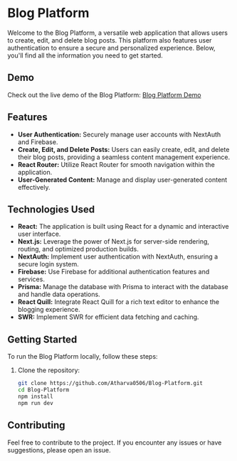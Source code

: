 # Blog Platform

Welcome to the Blog Platform, a versatile web application that allows users to create, edit, and delete blog posts. This platform also features user authentication to ensure a secure and personalized experience. Below, you'll find all the information you need to get started.

## Demo

Check out the live demo of the Blog Platform: [Blog Platform Demo](https://blog-web-five-virid.vercel.app/)

## Features

- **User Authentication:** Securely manage user accounts with NextAuth and Firebase.
- **Create, Edit, and Delete Posts:** Users can easily create, edit, and delete their blog posts, providing a seamless content management experience.
- **React Router:** Utilize React Router for smooth navigation within the application.
- **User-Generated Content:** Manage and display user-generated content effectively.

## Technologies Used

- **React:** The application is built using React for a dynamic and interactive user interface.
- **Next.js:** Leverage the power of Next.js for server-side rendering, routing, and optimized production builds.
- **NextAuth:** Implement user authentication with NextAuth, ensuring a secure login system.
- **Firebase:** Use Firebase for additional authentication features and services.
- **Prisma:** Manage the database with Prisma to interact with the database and handle data operations.
- **React Quill:** Integrate React Quill for a rich text editor to enhance the blogging experience.
- **SWR:** Implement SWR for efficient data fetching and caching.

## Getting Started

To run the Blog Platform locally, follow these steps:

1. Clone the repository:

   ```bash
   git clone https://github.com/Atharva0506/Blog-Platform.git
   cd Blog-Platform
   npm install
   npm run dev
   ```
##  Contributing
Feel free to contribute to the project. If you encounter any issues or have suggestions, please open an issue.